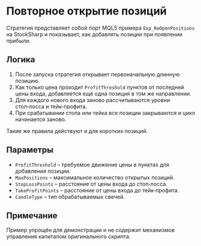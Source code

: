 # Повторное открытие позиций

Стратегия представляет собой порт MQL5 примера `Exp_ReOpenPositions` на StockSharp и показывает, как добавлять позиции при появлении прибыли.

## Логика

1. После запуска стратегия открывает первоначальную длинную позицию.
2. Как только цена проходит `ProfitThreshold` пунктов от последней цены входа, добавляется ещё одна позиция в том же направлении.
3. Для каждого нового входа заново рассчитываются уровни стоп‑лосса и тейк‑профита.
4. При срабатывании стопа или тейка все позиции закрываются и цикл начинается заново.

Такие же правила действуют и для коротких позиций.

## Параметры

- `ProfitThreshold` – требуемое движение цены в пунктах для добавления позиции.
- `MaxPositions` – максимальное количество открытых позиций.
- `StopLossPoints` – расстояние от цены входа до стоп‑лосса.
- `TakeProfitPoints` – расстояние от цены входа до тейк‑профита.
- `CandleType` – тип обрабатываемых свечей.

## Примечание

Пример упрощён для демонстрации и не содержит механизмов управления капиталом оригинального скрипта.
